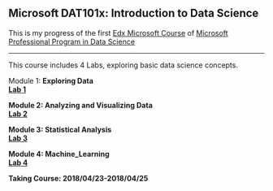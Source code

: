 <h2>Microsoft DAT101x: Introduction to Data Science</h2>
<p>This is my progress of the first 
  <a href="https://courses.edx.org/courses/course-v1:Microsoft+DAT201x+1T2018a/course/">Edx Microsoft Course</a> of 
  <a href="https://www.edx.org/microsoft-professional-program-data-science">Microsoft Professional Program in Data Science</a>
</p>
<hr>
<p>This course includes 4 Labs, exploring basic data science concepts.</p>
<p>Module 1: <b>Exploring Data<br>
  <a href="https://github.com/ifrankie9/Microsoft-DAT101x-Introduction-to-Data-Science/blob/master/Labs/DAT101x%20Lab%201%20-%20Exploring%20Data.pdf">Lab 1</a>
 <p>Module 2: <b>Analyzing and Visualizing Data<br>
   <a href="https://github.com/ifrankie9/Microsoft-DAT101x-Introduction-to-Data-Science/blob/master/Labs/DAT101x%20Lab%202%20-%20Analyzing%20and%20Visualizing%20Data.pdf">Lab 2</a>
  <p>Module 3: <b>Statistical Analysis<br>
    <a href="https://github.com/ifrankie9/Microsoft-DAT101x-Introduction-to-Data-Science/blob/master/Labs/DAT101x%20Lab%203%20-%20Statistical%20Analysis.pdf">Lab 3</a>
    <p>Module 4: <b>Machine_Learning<br>
      <a href="https://github.com/ifrankie9/Microsoft-DAT101x-Introduction-to-Data-Science/blob/master/Labs/DAT101x_Lab_4_-_Machine_Learning.pdf">Lab 4</a>

                    
<p>Taking Course: 2018/04/23-2018/04/25</p>
